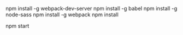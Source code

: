 npm install -g webpack-dev-server
npm install -g babel
npm install -g node-sass
npm install -g webpack
npm install

npm start
